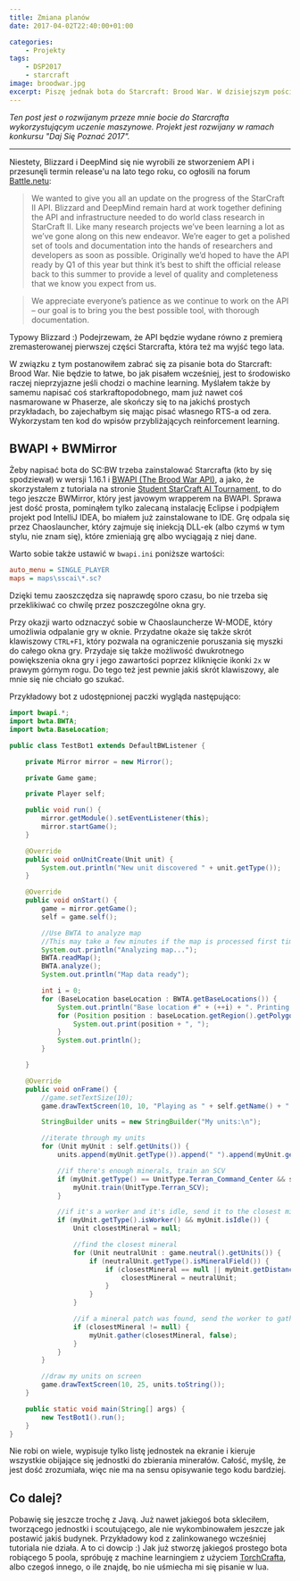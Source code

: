 ```yaml
---
title: Zmiana planów
date: 2017-04-02T22:40:00+01:00

categories:
    - Projekty
tags:
    - DSP2017
    - starcraft
image: broodwar.jpg
excerpt: Piszę jednak bota do Starcraft: Brood War. W dzisiejszym poście wyjaśniam powody, które skłoniły mnie do tej zmiany.
---
```

*Ten post jest o rozwijanym przeze mnie bocie do Starcrafta wykorzystującym uczenie maszynowe. Projekt jest rozwijany w ramach konkursu "Daj Się Poznać 2017".*

---

Niestety, Blizzard i DeepMind się nie wyrobili ze stworzeniem API i przesunęli termin release'u na lato tego roku, co ogłosili na forum [Battle.netu](https://us.battle.net/forums/en/sc2/topic/20753825636):

> We wanted to give you all an update on the progress of the StarCraft II API. Blizzard and DeepMind remain hard at work together defining the API and infrastructure needed to do world class research in StarCraft II. Like many research projects we’ve been learning a lot as we’ve gone along on this new endeavor. We’re eager to get a polished set of tools and documentation into the hands of researchers and developers as soon as possible. Originally we’d hoped to have the API ready by Q1 of this year but think it’s best to shift the official release back to this summer to provide a level of quality and completeness that we know you expect from us.

> We appreciate everyone’s patience as we continue to work on the API – our goal is to bring you the best possible tool, with thorough documentation.

Typowy Blizzard :) Podejrzewam, że API będzie wydane równo z premierą zremasterowanej pierwszej części Starcrafta, która też ma wyjść tego lata.

W związku z tym postanowiłem zabrać się za pisanie bota do Starcraft: Brood War. Nie będzie to łatwe, bo jak pisałem wcześniej, jest to środowisko raczej nieprzyjazne jeśli chodzi o machine learning. Myślałem także by samemu napisać coś starkraftopodobnego, mam już nawet coś nasmarowane w Phaserze, ale skończy się to na jakichś prostych przykładach, bo zajechałbym się mając pisać własnego RTS-a od zera. Wykorzystam ten kod do wpisów przybliżających reinforcement learning.

## BWAPI + BWMirror

Żeby napisać bota do SC:BW trzeba zainstalować Starcrafta (kto by się spodziewał) w wersji 1.16.1 i [BWAPI (The Brood War API)](https://github.com/bwapi/bwapi), a jako, że skorzystałem z tutoriala na stronie [Student StarCraft AI Tournament](http://sscaitournament.com/index.php?action=tutorial), to do tego jeszcze BWMirror, który jest javowym wrapperem na BWAPI. Sprawa jest dość prosta, pominąłem tylko zalecaną instalację Eclipse i podpiąłem projekt pod IntelliJ IDEA, bo miałem już zainstalowane to IDE. Grę odpala się przez Chaoslauncher, który zajmuje się iniekcją DLL-ek (albo czymś w tym stylu, nie znam się), które zmieniają grę albo wyciągają z niej dane.

Warto sobie także ustawić w `bwapi.ini` poniższe wartości:

```ini
auto_menu = SINGLE_PLAYER
maps = maps\sscai\*.sc?
```

Dzięki temu zaoszczędza się naprawdę sporo czasu, bo nie trzeba się przeklikiwać co chwilę przez poszczególne okna gry.

Przy okazji warto odznaczyć sobie w Chaoslauncherze W-MODE, który umożliwia odpalanie gry w oknie. Przydatne okaże się także skrót klawiszowy `CTRL+F1`, który pozwala na ograniczenie poruszania się myszki do całego okna gry. Przydaje się także możliwość dwukrotnego powiększenia okna gry i jego zawartości poprzez kliknięcie ikonki `2x` w prawym górnym rogu. Do tego też jest pewnie jakiś skrót klawiszowy, ale mnie się nie chciało go szukać.

Przykładowy bot z udostępnionej paczki wygląda następująco:

```java
import bwapi.*;
import bwta.BWTA;
import bwta.BaseLocation;

public class TestBot1 extends DefaultBWListener {

    private Mirror mirror = new Mirror();

    private Game game;

    private Player self;

    public void run() {
        mirror.getModule().setEventListener(this);
        mirror.startGame();
    }

    @Override
    public void onUnitCreate(Unit unit) {
        System.out.println("New unit discovered " + unit.getType());
    }

    @Override
    public void onStart() {
        game = mirror.getGame();
        self = game.self();

        //Use BWTA to analyze map
        //This may take a few minutes if the map is processed first time!
        System.out.println("Analyzing map...");
        BWTA.readMap();
        BWTA.analyze();
        System.out.println("Map data ready");

        int i = 0;
        for (BaseLocation baseLocation : BWTA.getBaseLocations()) {
            System.out.println("Base location #" + (++i) + ". Printing location's region polygon:");
            for (Position position : baseLocation.getRegion().getPolygon().getPoints()) {
                System.out.print(position + ", ");
            }
            System.out.println();
        }

    }

    @Override
    public void onFrame() {
        //game.setTextSize(10);
        game.drawTextScreen(10, 10, "Playing as " + self.getName() + " - " + self.getRace());

        StringBuilder units = new StringBuilder("My units:\n");

        //iterate through my units
        for (Unit myUnit : self.getUnits()) {
            units.append(myUnit.getType()).append(" ").append(myUnit.getTilePosition()).append("\n");

            //if there's enough minerals, train an SCV
            if (myUnit.getType() == UnitType.Terran_Command_Center && self.minerals() >= 50) {
                myUnit.train(UnitType.Terran_SCV);
            }

            //if it's a worker and it's idle, send it to the closest mineral patch
            if (myUnit.getType().isWorker() && myUnit.isIdle()) {
                Unit closestMineral = null;

                //find the closest mineral
                for (Unit neutralUnit : game.neutral().getUnits()) {
                    if (neutralUnit.getType().isMineralField()) {
                        if (closestMineral == null || myUnit.getDistance(neutralUnit) < myUnit.getDistance(closestMineral)) {
                            closestMineral = neutralUnit;
                        }
                    }
                }

                //if a mineral patch was found, send the worker to gather it
                if (closestMineral != null) {
                    myUnit.gather(closestMineral, false);
                }
            }
        }

        //draw my units on screen
        game.drawTextScreen(10, 25, units.toString());
    }

    public static void main(String[] args) {
        new TestBot1().run();
    }
}
```

Nie robi on wiele, wypisuje tylko listę jednostek na ekranie i kieruje wszystkie obijające się jednostki do zbierania minerałów. Całość, myślę, że jest dość zrozumiała, więc nie ma na sensu opisywanie tego kodu bardziej.

## Co dalej?

Pobawię się jeszcze trochę z Javą. Już nawet jakiegoś bota skleciłem, tworzącego jednostki i scoutującego, ale nie wykombinowałem jeszcze jak postawić jakiś budynek. Przykładowy kod z zalinkowanego wcześniej tutoriala nie działa. A to ci dowcip :) Jak już stworzę jakiegoś prostego bota robiącego 5 poola, spróbuję z machine learningiem z użyciem [TorchCrafta](https://github.com/TorchCraft/TorchCraft), albo czegoś innego, o ile znajdę, bo nie uśmiecha mi się pisanie w lua.